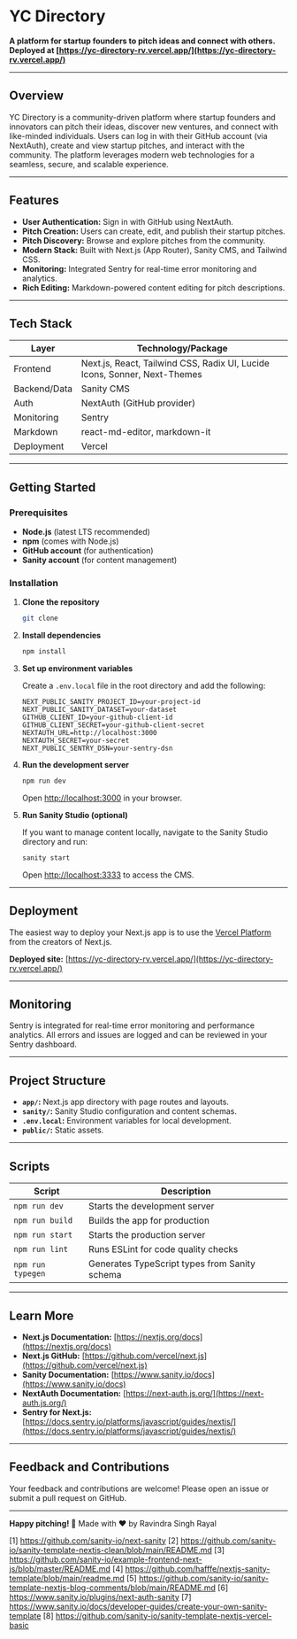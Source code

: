 
# YC Directory

**A platform for startup founders to pitch ideas and connect with others. Deployed at [https://yc-directory-rv.vercel.app/](https://yc-directory-rv.vercel.app/)**

---

## Overview

YC Directory is a community-driven platform where startup founders and innovators can pitch their ideas, discover new ventures, and connect with like-minded individuals. Users can log in with their GitHub account (via NextAuth), create and view startup pitches, and interact with the community. The platform leverages modern web technologies for a seamless, secure, and scalable experience.

---

## Features

- **User Authentication:** Sign in with GitHub using NextAuth.
- **Pitch Creation:** Users can create, edit, and publish their startup pitches.
- **Pitch Discovery:** Browse and explore pitches from the community.
- **Modern Stack:** Built with Next.js (App Router), Sanity CMS, and Tailwind CSS.
- **Monitoring:** Integrated Sentry for real-time error monitoring and analytics.
- **Rich Editing:** Markdown-powered content editing for pitch descriptions.

---

## Tech Stack

| Layer         | Technology/Package         |
|---------------|---------------------------|
| Frontend      | Next.js, React, Tailwind CSS, Radix UI, Lucide Icons, Sonner, Next-Themes |
| Backend/Data  | Sanity CMS                |
| Auth          | NextAuth (GitHub provider)|
| Monitoring    | Sentry                    |
| Markdown      | react-md-editor, markdown-it |
| Deployment    | Vercel                    |

---

## Getting Started

### Prerequisites

- **Node.js** (latest LTS recommended)
- **npm** (comes with Node.js)
- **GitHub account** (for authentication)
- **Sanity account** (for content management)

### Installation

1. **Clone the repository**

   ```bash
   git clone 
   ```

2. **Install dependencies**

   ```bash
   npm install
   ```

3. **Set up environment variables**

   Create a `.env.local` file in the root directory and add the following:

   ```
   NEXT_PUBLIC_SANITY_PROJECT_ID=your-project-id
   NEXT_PUBLIC_SANITY_DATASET=your-dataset
   GITHUB_CLIENT_ID=your-github-client-id
   GITHUB_CLIENT_SECRET=your-github-client-secret
   NEXTAUTH_URL=http://localhost:3000
   NEXTAUTH_SECRET=your-secret
   NEXT_PUBLIC_SENTRY_DSN=your-sentry-dsn
   ```

4. **Run the development server**

   ```bash
   npm run dev
   ```

   Open [http://localhost:3000](http://localhost:3000) in your browser.

5. **Run Sanity Studio (optional)**

   If you want to manage content locally, navigate to the Sanity Studio directory and run:

   ```bash
   sanity start
   ```

   Open [http://localhost:3333](http://localhost:3333) to access the CMS.

---

## Deployment

The easiest way to deploy your Next.js app is to use the [Vercel Platform](https://vercel.com/new?utm_medium=default-template&filter=next.js&utm_source=create-next-app&utm_campaign=create-next-app-readme) from the creators of Next.js.

**Deployed site:** [https://yc-directory-rv.vercel.app/](https://yc-directory-rv.vercel.app/)

---

## Monitoring

Sentry is integrated for real-time error monitoring and performance analytics. All errors and issues are logged and can be reviewed in your Sentry dashboard.

---

## Project Structure

- **`app/`:** Next.js app directory with page routes and layouts.
- **`sanity/`:** Sanity Studio configuration and content schemas.
- **`.env.local`:** Environment variables for local development.
- **`public/`:** Static assets.

---

## Scripts

| Script      | Description                                   |
|-------------|-----------------------------------------------|
| `npm run dev` | Starts the development server                |
| `npm run build` | Builds the app for production               |
| `npm run start` | Starts the production server                |
| `npm run lint` | Runs ESLint for code quality checks         |
| `npm run typegen` | Generates TypeScript types from Sanity schema |

---

## Learn More

- **Next.js Documentation:** [https://nextjs.org/docs](https://nextjs.org/docs)
- **Next.js GitHub:** [https://github.com/vercel/next.js](https://github.com/vercel/next.js)
- **Sanity Documentation:** [https://www.sanity.io/docs](https://www.sanity.io/docs)
- **NextAuth Documentation:** [https://next-auth.js.org/](https://next-auth.js.org/)
- **Sentry for Next.js:** [https://docs.sentry.io/platforms/javascript/guides/nextjs/](https://docs.sentry.io/platforms/javascript/guides/nextjs/)

---

## Feedback and Contributions

Your feedback and contributions are welcome! Please open an issue or submit a pull request on GitHub.

---

**Happy pitching! 🚀**
Made with ❤️ by Ravindra Singh Rayal

[1] https://github.com/sanity-io/next-sanity
[2] https://github.com/sanity-io/sanity-template-nextjs-clean/blob/main/README.md
[3] https://github.com/sanity-io/example-frontend-next-js/blob/master/README.md
[4] https://github.com/hafffe/nextjs-sanity-template/blob/main/readme.md
[5] https://github.com/sanity-io/sanity-template-nextjs-blog-comments/blob/main/README.md
[6] https://www.sanity.io/plugins/next-auth-sanity
[7] https://www.sanity.io/docs/developer-guides/create-your-own-sanity-template
[8] https://github.com/sanity-io/sanity-template-nextjs-vercel-basic